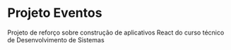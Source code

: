 # Projeto Eventos

Projeto de reforço sobre construção de aplicativos React do curso técnico de Desenvolvimento de Sistemas